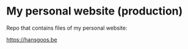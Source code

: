 # My personal website (production)

Repo that contains files of my personal website:

https://hansgoos.be
